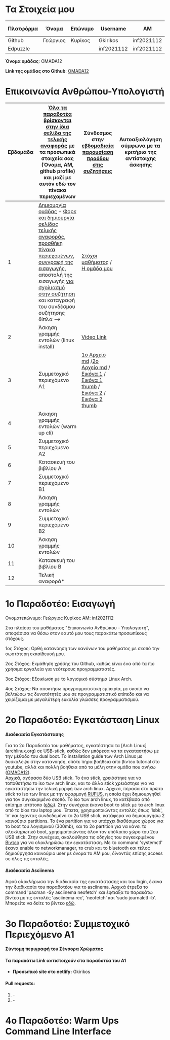 
# Τα Στοιχεία μου

Πλατφόρμα| Όνομα | Επώνυμο | Username | AM | Πανεπιστημιακό email 
  ---------|-----|-----|-------|---------|----
 Github | Γεώργιος | Κυρίκος | Gkirikos | inf2021112 | inf2021112@ionio.gr |-     
 Edpuzzle |  |  | inf2021112 | inf2021112 | inf2021112@ionio.gr |-       

<p><strong>Όνομα ομάδας</strong>: OMADA12
</p>
<p><strong>Link της ομάδας στο Github</strong>: <a href="https://github.com/OMADA12">OMADA12</a>
</p>

# Επικοινωνία Ανθρώπου-Υπολογιστή

| Εβδομάδα | [Όλα τα παραδοτέα βρίσκονται στην ίδια σελίδα της τελικής αναφοράς](https://courses-ionio.github.io/help/deliverables/) με τα προσωπικά στοιχεία σας (Όνομα, ΑΜ, github profile) και μαζί με αυτόν εδώ τον πίνακα περιεχομένων | Σύνδεσμος στην [εβδομαδιαία παρουσίαση προόδου στις συζητήσεις](https://github.com/courses-ionio/help/discussions/categories/show-and-tell) | Αυτοαξιολόγηση σύμφωνα με τα κριτήρια της αντίστοιχης άσκησης |
| --- | --- | --- | --- |
| 1 |  [Δημιουργία ομάδας](https://github.com/courses-ionio/hci/discussions/1794) + [Φορκ και δημιουργία σελίδας τελικής αναφοράς](https://courses-ionio.github.io/help/guide/), [προσθήκη πίνακα περιεχομένων](https://raw.githubusercontent.com/courses-ionio/hci/master/README.md), [συγγραφή της εισαγωγής](https://courses-ionio.github.io/help/intro/), αποστολή της εισαγωγής [για σχολιασμό στην συζήτηση](https://github.com/courses-ionio/help/discussions/categories/show-and-tell) και καταγραφή του συνδέσμου συζήτησης δίπλα --> |[Στόχοι μαθήματος](https://github.com/courses-ionio/help/discussions/861) / [Η ομάδα μου](https://github.com/OMADA12) | |
| 2 | Άσκηση γραμμής εντολών (linux install) |[Video Link](https://asciinema.org/a/534376) | |
| 3 | Συμμετοχικό περιεχόμενο A1 |[1o Αρχείο md](https://github.com/Gkirikos/Helpful/blob/main/apollo-guidance-computer.md) /[2o Αρχείο md](https://github.com/Gkirikos/Helpful/blob/main/color-sensor.md) / [Εικόνα 1](https://github.com/Gkirikos/Helpful/blob/main/apollo-guidance-computer.jpg) /[Εικόνα 1 thumb](https://github.com/Gkirikos/Helpful/blob/main/apollo-guidance-computer-thumb.png) / [Εικόνα 2](https://github.com/Gkirikos/Helpful/blob/main/color-sensor.jpg) / [Εικόνα 2 thumb](https://github.com/Gkirikos/Helpful/blob/main/color-sensor-thumb.png) | |
| 4 | Άσκηση γραμμής εντολών (warm up cli) | | |
| 5 | Συμμετοχικό περιεχόμενο A2 | | |
| 6 | Κατασκευή του βιβλίου Α | | |
| 7 | Συμμετοχικό περιεχόμενο B1 | | |
| 8 | Άσκηση γραμμής εντολών | | |
| 9 | Συμμετοχικό περιεχόμενο B2 | | |
| 10 | Άσκηση γραμμής εντολών | | |
| 11 | Κατασκευή του βιβλίου Β | | |
| 12 | Τελική αναφορά* | | |

# 1ο Παραδοτέο: Εισαγωγή

<p>Ονοματεπώνυμο: Γεώργιος Κυρίκος
AM: inf2021112

Στα πλαίσια του μαθήματος "Επικοινωνία Ανθρώπου - Υπολογιστή", αποφάσισα να θέσω στον εαυτό μου τους παρακάτω προσωπίκους στόχους.

1ος Στόχος: Ορθή κατανόηση των κανόνων του μαθήματος με σκοπό την σωστότερη εκπαίδευσή μου.

2ος Στόχος: Εκμάθηση χρήσης του Github, καθώς είναι ένα από τα πιο χρήσιμα εργαλεία για νεότερους προγραμματιστές.

3ος Στόχος: Εξοικίωση με το λογισμικό σύστημα Linux Arch.

4ος Στόχος: Να αποκτήσω προγραμματιστική εμπειρία, με σκοπό να βελτιώσω τις δυνατότητές μου σε προγραμματιστικό επίπεδο και να χειρίζομαι με μεγαλύτερη ευκολία γλώσσες προγραμματισμού. </p>

# 2o Παραδοτέο: Εγκατάσταση Linux

#### Διαδικασία Εγκατάστασης

<p>Για το 2ο Παραδοτέο του μαθήματος, εγκατέστησα τα [Arch Linux](archlinux.org) σε USB-stick, καθώς δεν μπόρεσα να τα εγκαταστήσω με την μέθοδο του dual boot. Το installation guide των Arch Linux με δυσκόλεψε στην κατανόηση, οπότε πήρα βοήθεια από βίντεο tutorial στο youtube, αλλά και πολλή βοήθεια από τα μέλη στην ομάδα που ανήκω (<a href="https://github.com/OMADA12">OMADA12</a>). <br>
Αρχικά, αγόρασα δύο USB stick. Το ένα stick, χρειάστηκε για να τοποθετήσω το iso των arch linux, και το άλλο stick χρειάστηκε για να εγκαταστήσω την τελική μορφή των arch linux. Αρχικά, πέρασα στο πρώτο stick το iso των linux με την εφαρμογή <a href="https://rufus.ie/el/">RUFUS</a>, η οποία έχει δημιουργηθεί για τον συγκεκριμένο σκοπό. Το iso των arch linux, το κατέβασα από επίσημο ιστότοπο (<a href="https://archlinux.org/download/">εδώ</a>). Στην συνέχεια έκανα boot το stick με τα arch linux από το bios του laptop μου. Έπειτα, χρησιμοποιώντας εντολές όπως 'lsbk', 'n' και έχοντας συνδεδεμένο το 2ο USB stick, κατάφερα να δημιουργήσω 2 καινούρια partitions. Το ένα partition για να υπάρχει διαθέσιμος χώρος για το boot του λογισμικού (300mb), και το 2ο partition για να κάνει το ολοκληρωτικό boot, χρησιμοποιώντας όλον τον υπόλοιπο χώρο του 2ου USB stick. Στην συνέχεια, ακολούθησα τις οδηγίες του συγκεκριμένου <a href="https://www.youtube.com/watch?v=yaThYGr37DI&ab_channel=EF-LinuxMadeSimple">Βίντεο</a> για να ολοκληρώσω την εγκατάσταση. Με το command 'systemctl' έκανα enable το networkmanager, το crub και το bluetooth και τέλος δημιούργησα καινούριο user με όνομα το ΑΜ μου, δίνοντάς επίσης access σε όλες τις εντολές.
</p>

#### Διαδικασία Asciinema

<p>Αφού ολοκλήρωσα την διαδικασία της εγκατάστασης και του login, έκανα την διαδικασία του παραδοτέου για το asciinema. Αρχικά έτρεξα το command 'pacman -Sy asciinema neofetch' και έφτιαξα το παρακάτω βίντεο με τις εντολές 'asciinema rec', 'neofetch' και 'sudo journalctl -b'. Μπορείτε να δείτε το βίντεο <a href="https://asciinema.org/a/534376">εδώ</a>.
</p>

# 3o Παραδοτέο: Συμμετοχικό Περιεχόμενο Α1

<p> </p>

#### Σύντομη περιγραφή του Σένσορα Χρώματος

<p> </p>

#### Τα παρακάτω Link αντιστοιχούν στα παραδοτέα του Α1

<ul>
  <li><strong>Προσωπικό site στο netlify:</strong> Gkirikos</li>
</ul>

#### Pull requests: 

<ol>
  <li>-</li>
  <li>-</li>
</ol>

# 4o Παραδοτέο: Warm Ups Command Line Interface

<p> </p>
